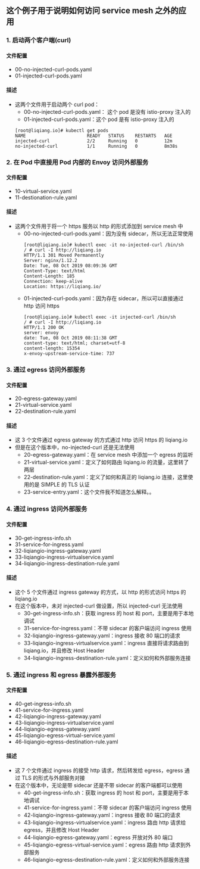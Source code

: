 ## 这个例子用于说明如何访问 service mesh 之外的应用

### 1. 启动两个客户端(curl)

#### 文件配置

- 00-no-injected-curl-pods.yaml
- 01-injected-curl-pods.yaml

#### 描述

- 这两个文件用于启动两个 curl pod：
    - 00-no-injected-curl-pods.yaml： 这个 pod 是没有 istio-proxy 注入的
    - 01-injected-curl-pods.yaml：这个 pod 是有 istio-proxy 注入的
    ```
    [root@liqiang.io]# kubectl get pods
    NAME                       READY   STATUS    RESTARTS   AGE
    injected-curl              2/2     Running   0          12m
    no-injected-curl           1/1     Running   0          8m38s
    ```

### 2. 在 Pod 中直接用 Pod 内部的 Envoy 访问外部服务

#### 文件配置

- 10-virtual-service.yaml
- 11-destionation-rule.yaml

#### 描述

- 这两个文件用于将一个 https 服务以 http 的形式添加到 service mesh 中
    - 00-no-injected-curl-pods.yaml：因为没有 sidecar，所以无法正常使用
        ```
        [root@liqiang.io]# kubectl exec -it no-injected-curl /bin/sh
        / # curl -I http://liqiang.io
        HTTP/1.1 301 Moved Permanently
        Server: nginx/1.12.2
        Date: Tue, 08 Oct 2019 08:09:36 GMT
        Content-Type: text/html
        Content-Length: 185
        Connection: keep-alive
        Location: https://liqiang.io/
        ```
    - 01-injected-curl-pods.yaml：因为存在 sidecar，所以可以直接通过 http 访问 https
        ```
        [root@liqiang.io]# kubectl exec -it injected-curl /bin/sh
        / # curl -I http://liqiang.io
        HTTP/1.1 200 OK
        server: envoy
        date: Tue, 08 Oct 2019 08:11:38 GMT
        content-type: text/html; charset=utf-8
        content-length: 15354
        x-envoy-upstream-service-time: 737
        ```

### 3. 通过 egress 访问外部服务

#### 文件配置

- 20-egress-gateway.yaml
- 21-virtual-service.yaml
- 22-destination-rule.yaml

#### 描述

- 这 3 个文件通过 egress gateway 的方式通过 http 访问 https 的 liqiang.io
- 但是在这个版本中，no-injected-curl 还是无法使用
    - 20-egress-gateway.yaml：在 service mesh 中添加一个 egress 的监听
    - 21-virtual-service.yaml：定义了如何路由 liqiang.io 的流量，这里转了两层
    - 22-destination-rule.yaml：定义了如何和真正的 liqiang.io 连接，这里使用的是 SIMPLE 的 TLS 认证
    - 23-service-entry.yaml：这个文件我不知道怎么解释。。
    
### 4. 通过 ingress 访问外部服务

#### 文件配置

- 30-get-ingress-info.sh
- 31-service-for-ingress.yaml
- 32-liqiangio-ingress-gateway.yaml
- 33-liqiangio-ingress-virtualservice.yaml
- 34-liqiangio-ingress-destination-rule.yaml

#### 描述

- 这个 5 个文件通过 ingress gateway 的方式，以 http 的形式访问 https 的 liqiang.io
- 在这个版本中，未对 injected-curl 做设置，所以 injected-curl 无法使用
	- 30-get-ingress-info.sh：获取 ingress 的 host 和 port，主要是用于本地调试
	- 31-service-for-ingress.yaml：不带 sidecar 的客户端访问 ingress 使用
	- 32-liqiangio-ingress-gateway.yaml：ingress 接收 80 端口的请求
	- 33-liqiangio-ingress-virtualservice.yaml：ingress 直接将请求路由到 liqiang.io，并且修改 Host Header
	- 34-liqiangio-ingress-destination-rule.yaml：定义如何和外部服务连接

### 5. 通过 ingress 和 egress 暴露外部服务

#### 文件配置

- 40-get-ingress-info.sh
- 41-service-for-ingress.yaml
- 42-liqiangio-ingress-gateway.yaml
- 43-liqiangio-ingress-virtualservice.yaml
- 44-liqiangio-egress-gateway.yaml
- 45-liqiangio-egress-virtual-service.yaml
- 46-liqiangio-egress-destination-rule.yaml

#### 描述

- 这 7 个文件通过 ingress 的接受 http 请求，然后转发给 egress，egress 通过 TLS 的形式与外部服务对接
- 在这个版本中，无论是带 sidecar 还是不带 sidecar 的客户端都可以使用
	- 40-get-ingress-info.sh：获取 ingress 的 host 和 port，主要是用于本地调试
	- 41-service-for-ingress.yaml：不带 sidecar 的客户端访问 ingress 使用
	- 42-liqiangio-ingress-gateway.yaml：ingress 接收 80 端口的请求
	- 43-liqiangio-ingress-virtualservice.yaml：ingress 路由 http 请求给 egress，并且修改 Host Header
	- 44-liqiangio-egress-gateway.yaml：egress 开放对外 80 端口
	- 45-liqiangio-egress-virtual-service.yaml：egress 路由 http 请求到外部服务
	- 46-liqiangio-egress-destination-rule.yaml：定义如何和外部服务连接
